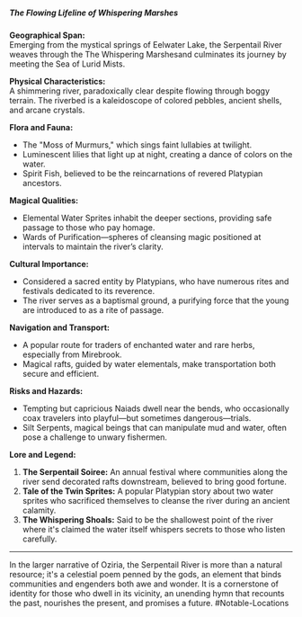 

##### The Flowing Lifeline of Whispering Marshes

**Geographical Span:**  
Emerging from the mystical springs of Eelwater Lake, the Serpentail River weaves through the The Whispering Marshesand culminates its journey by meeting the Sea of Lurid Mists.

**Physical Characteristics:**  
A shimmering river, paradoxically clear despite flowing through boggy terrain. The riverbed is a kaleidoscope of colored pebbles, ancient shells, and arcane crystals.

**Flora and Fauna:**  
- The "Moss of Murmurs," which sings faint lullabies at twilight.
- Luminescent lilies that light up at night, creating a dance of colors on the water.
- Spirit Fish, believed to be the reincarnations of revered Platypian ancestors.

**Magical Qualities:**  
- Elemental Water Sprites inhabit the deeper sections, providing safe passage to those who pay homage.
- Wards of Purification—spheres of cleansing magic positioned at intervals to maintain the river’s clarity.
  
**Cultural Importance:**  
- Considered a sacred entity by Platypians, who have numerous rites and festivals dedicated to its reverence.
- The river serves as a baptismal ground, a purifying force that the young are introduced to as a rite of passage.

**Navigation and Transport:**  
- A popular route for traders of enchanted water and rare herbs, especially from Mirebrook.
- Magical rafts, guided by water elementals, make transportation both secure and efficient.

**Risks and Hazards:**  
- Tempting but capricious Naiads dwell near the bends, who occasionally coax travelers into playful—but sometimes dangerous—trials.
- Silt Serpents, magical beings that can manipulate mud and water, often pose a challenge to unwary fishermen.

**Lore and Legend:**  
1. **The Serpentail Soiree:** An annual festival where communities along the river send decorated rafts downstream, believed to bring good fortune.
2. **Tale of the Twin Sprites:** A popular Platypian story about two water sprites who sacrificed themselves to cleanse the river during an ancient calamity.
3. **The Whispering Shoals:** Said to be the shallowest point of the river where it's claimed the water itself whispers secrets to those who listen carefully.

---

In the larger narrative of Oziria, the Serpentail River is more than a natural resource; it's a celestial poem penned by the gods, an element that binds communities and engenders both awe and wonder. It is a cornerstone of identity for those who dwell in its vicinity, an unending hymn that recounts the past, nourishes the present, and promises a future.
#Notable-Locations